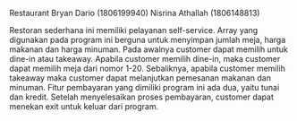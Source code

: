 Restaurant
Bryan Dario (1806199940) 
Nisrina Athallah (1806148813)

Restoran sederhana ini memiliki pelayanan self-service. Array yang digunakan pada program ini berguna untuk menyimpan jumlah meja, harga makanan dan harga minuman. Pada awalnya customer dapat memilih untuk dine-in atau takeaway. Apabila customer memilih dine-in, maka customer dapat memilih meja dari nomor 1-20. Sebaliknya, apabila customer memilih takeaway maka customer dapat melanjutkan pemesanan makanan dan minuman. Fitur pembayaran yang dimiliki program ini ada dua, yaitu tunai dan kredit. Setelah menyelesaikan proses pembayaran, customer dapat menekan exit untuk keluar dari program.
